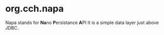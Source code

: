 # org.cch.napa

Napa stands for **Na**no **P**ersistance **A**PI
It is a simple data layer just above JDBC.
